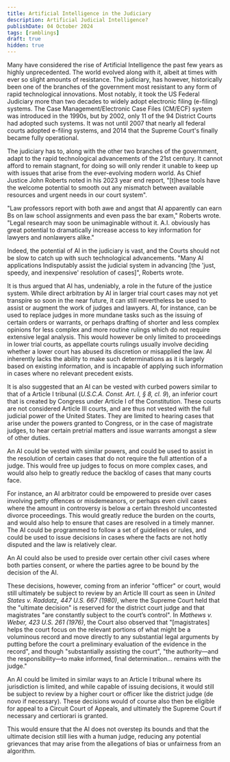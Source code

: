 ```yaml
---
title: Artificial Intelligence in the Judiciary
description: Artificial Judicial Intelligence?
publishDate: 04 October 2024
tags: [ramblings]
draft: true
hidden: true
---
```


Many have considered the rise of Artificial Intelligence the past few years as highly unprecedented. The world evolved along with it, albeit at times with ever so slight amounts of resistance. The judiciary, has however, historically been one of the branches of the government most resistant to any form of rapid technological innovations. Most notably, it took the US Federal Judiciary more than two decades to widely adopt electronic filing (e-filing) systems. The Case Management/Electronic Case Files (CM/ECF) system was introduced in the 1990s, but by 2002, only 11 of the 94 District Courts had adopted such systems. It was not until 2007 that nearly all federal courts adopted e-filing systems, and 2014 that the Supreme Court's finally became fully operational.

The judiciary has to, along with the other two branches of the government, adapt to the rapid technological advancements of the 21st century. It cannot afford to remain stagnant, for doing so will only render it unable to keep up with issues that arise from the ever-evolving modern world. As Chief Justice John Roberts noted in his 2023 year end report, "[t]hese tools have the welcome potential to smooth out any mismatch between available resources and urgent needs in our court system".

"Law professors report with both awe and angst that AI apparently can earn Bs on law school assignments and even pass the bar exam," Roberts wrote. "Legal research may soon be unimaginable without it. A.I. obviously has great potential to dramatically increase access to key information for lawyers and nonlawyers alike."

Indeed, the potential of AI in the judiciary is vast, and the Courts should not be slow to catch up with such technological advancements. "Many AI applications Indisputably assist the judicial system in advancing [the 'just, speedy, and inexpensive' resolution of cases]", Roberts wrote.

It is thus argued that AI has, undeniably, a role in the future of the justice system. While direct arbitration by AI in larger trial court cases may not yet transpire so soon in the near future, it can still nevertheless be used to assist or augment the work of judges and lawyers. AI, for instance, can be used to replace judges in more mundane tasks such as the issuing of certain orders or warrants, or perhaps drafting of shorter and less complex opinions for less complex and more routine rulings which do not require extensive legal analysis. This would however be only limited to proceedings in lower trial courts, as appellate courts rulings usually involve deciding whether a lower court has abused its discretion or misapplied the law. AI inherently lacks the ability to make such determinations as it is largely based on existing information, and is incapable of applying such information in cases where no relevant precedent exists.

It is also suggested that an AI can be vested with curbed powers similar to that of a Article I tribunal (_U.S.C.A. Const. Art. I, § 8, cl. 9_), an inferior court that is created by Congress under Article I of the Constitution. These courts are not considered Article III courts, and are thus not vested with the full judicial power of the United States. They are limited to hearing cases that arise under the powers granted to Congress, or in the case of magistrate judges, to hear certain pretrial matters and issue warrants amongst a slew of other duties.

An AI could be vested with similar powers, and could be used to assist in the resolution of certain cases that do not require the full attention of a judge. This would free up judges to focus on more complex cases, and would also help to greatly reduce the backlog of cases that many courts face.

For instance, an AI arbitrator could be empowered to preside over cases involving petty offences or misdemeanors, or perhaps even civil cases where the amount in controversy is below a certain threshold uncontested divorce proceedings. This would greatly reduce the burden on the courts, and would also help to ensure that cases are resolved in a timely manner. The AI could be programmed to follow a set of guidelines or rules, and could be used to issue decisions in cases where the facts are not hotly disputed and the law is relatively clear.

An AI could also be used to preside over certain other civil cases where both parties consent, or where the parties agree to be bound by the decision of the AI.

These decisions, however, coming from an inferior "officer" or court, would still ultimately be subject to review by an Article III court as seen in _United States v. Raddatz, 447 U.S. 667 (1980)_, where the Supreme Court held that the "ultimate decision" is reserved for the district court judge and that magistrates "are constantly subject to the court’s control". In _Mathews v. Weber, 423 U.S. 261 (1976)_, the Court also observed that "[magistrates] helps the court focus on the relevant portions of what might be a voluminous record and move directly to any substantial legal arguments by putting before the court a preliminary evaluation of the evidence in the record", and though "substantially assisting the court", "the authority—and the responsibility—to make informed, final determination... remains with the judge."

An AI could be limited in similar ways to an Article I tribunal where its jurisdiction is limited, and while capable of issuing decisions, it would still be subject to review by a higher court or officer like the district judge (de novo if necessary). These decisions would of course also then be eligible for appeal to a Circuit Court of Appeals, and ultimately the Supreme Court if necessary and certiorari is granted.

This would ensure that the AI does not overstep its bounds and that the ultimate decision still lies with a human judge, reducing any potential grievances that may arise from the allegations of bias or unfairness from an algorithm.
